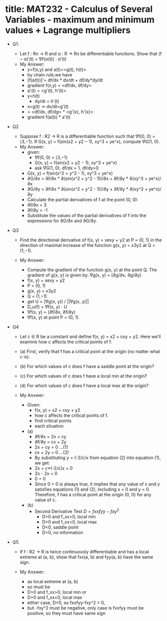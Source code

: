 # title: MAT232 - Calculus of Several Variables - maximum and minimum values + Lagrange multipliers


- Q1:
    - Let f : Rn → R and α : R → Rn be differentiable functions. Show that (f ◦ α)′(t) = ∇f(α(t)) · α′(t)
    - My Answer: 
        - z=f(x,y) and a(t)=<g(t), h(t)>
        - by chain rule,we have
        - [f(a(t))]'= df/dx * dx/dt + df/dy*dy/dt
        - gradient f(x,y) = <df/dx, df/dy>
        - a'(t) = <g'(t), h'(t)>
        - y=h(t)
            - dy/dt = h'(t)
        - x=g(t) -> dx/dt=g'(t)
        - = <df/dx, df/dg> * <g'(x), h'(x)>
        - gradient f(a(t)) * a'(t)
- Q2
    - Suppose f : R2 → R is a differentiable function such that ∇f(0, 0) = ⟨3,−1⟩. If G(x, y) = f(sin(x2 + y2 − 1), xy^3 + ye^x), compute ∇G(1, 0).
    - My Answer: 
        - given: 
            - ∇f(0, 0) = ⟨3,−1⟩
            - G(x, y) = f(sin(x2 + y2 − 1), xy^3 + ye^x)
            - ask ∇G(1, 0), df/dx = 1, df/dy=0
        - G(x, y) = f(sin(x^2 + y^2 - 1), xy^3 + ye^x)
        - ∂G/∂x = ∂f/∂x * ∂(sin(x^2 + y^2 - 1))/∂x + ∂f/∂y * ∂(xy^3 + ye^x)/∂x
        - ∂G/∂y = ∂f/∂x * ∂(sin(x^2 + y^2 - 1))/∂y + ∂f/∂y * ∂(xy^3 + ye^x)/∂y
        - Calculate the partial derivatives of f at the point (0, 0):
        - ∂f/∂x = 3
        - ∂f/∂y = -1
        - Substitute the values of the partial derivatives of f into the expressions for ∂G/∂x and ∂G/∂y.

- Q3
    - Find the directional derivative of f(x, y) = xexy + y2 at P = (0, 1) in the direction of maximal increase of the function g(x, y) = x3y2 at Q = (1,−1).

    - My Answer: 
        - Compute the gradient of the function g(x, y) at the point Q. The gradient of g(x, y) is given by: ∇g(x, y) = (∂g/∂x, ∂g/∂y)
        - f(x, y) = xexy + y2
        - P = (0, 1)
        - g(x, y) = x3y2
        - Q = (1,−1)
        - get U = (∇g(x, y)) / ||∇g(x, y)||
        - D_u(f) = ∇f(x, y) ⋅ U
        - ∇f(x, y) = (∂f/∂x, ∂f/∂y)
        - ∇f(x, y) at point P = (0, 1).

- Q4
    - Let c ∈ R be a constant and define f(x, y) = x2 + cxy + y2. Here we’ll examine how c affects the critical points of f.
    - (a) First, verify that f has a critical point at the origin (no matter what c is).
    - (b) For which values of c does f have a saddle point at the origin?
    - (c) For which values of c does f have a local min at the origin?
    - (d) For which values of c does f have a local max at the origin?

    - My Answer: 
        - Given:
            - f(x, y) = x2 + cxy + y2
            - how c affects the critical points of f.
            - find critical points
            - each situation
        - (a)
            - ∂f/∂x = 2x + cy
            - ∂f/∂y = cx + 2y
            - 2x + cy = 0 ...(1)
            - cx + 2y = 0 ...(2)
            - By substituting y = (-2/c)x from equation (2) into equation (1), we get:
            - 2x + c*(-2/c)x = 0
            - 2x - 2x = 0
            - 0 = 0
            - Since 0 = 0 is always true, it implies that any value of x and y satisfies equations (1) and (2), including x = 0 and y = 0. Therefore, f has a critical point at the origin (0, 0) for any value of c.
        - (b)
            - Second Derivative Test $D = fxxfyy-fxy^2$
                - D>0 and f_xx>0, local min
                - D>0 and f_xx<0, local max
                - D<0, saddle point
                - D=0, no information

- Q5
    - If f : R2 → R is twice continuously differentiable and has a local extreme at (a, b), show that fxx(a, b) and fyy(a, b) have the same sign.

    - My Answer: 
        - as local extreme at (a, b)
        - so must be
        - D>0 and f_xx>0, local min or
        - D>0 and f_xx<0, local max
        - either case, D>0, so fxxfyy-fxy^2 > 0, 
        - but -fxy^2 must be negative, only case is fxxfyy must be positive, so they must have same sign
